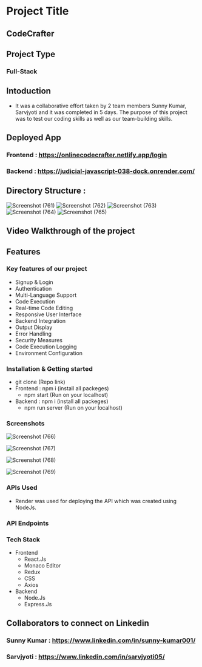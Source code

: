 # Project Title
## CodeCrafter

## Project Type
### Full-Stack

## Intoduction
- It was a collaborative effort taken by 2 team members Sunny Kumar, Sarvjyoti and it was completed in 5 days. The purpose of this project was to test our coding skills as well as our team-building skills.

## Deployed App
### Frontend : https://onlinecodecrafter.netlify.app/login
### Backend : https://judicial-javascript-038-dock.onrender.com/
## Directory Structure : 
![Screenshot (761)](https://github.com/user-attachments/assets/0905d23a-fac6-46c2-bec1-791c8ff60186)
![Screenshot (762)](https://github.com/user-attachments/assets/3ebe0c1b-768f-4c58-8e7b-662fcdec43ce)
![Screenshot (763)](https://github.com/user-attachments/assets/f02be4b2-a622-40f4-b2ed-20b0f6c056d4)
![Screenshot (764)](https://github.com/user-attachments/assets/39cdf36f-0eaf-4e40-812a-b370bf30427e)
![Screenshot (765)](https://github.com/user-attachments/assets/715b8bae-ce2a-462f-9393-cb8dc27d2d98)

## Video Walkthrough of the project

## Features
### Key features of our project
- Signup & Login 
- Authentication
- Multi-Language Support
- Code Execution
- Real-time Code Editing
- Responsive User Interface
- Backend Integration
- Output Display
- Error Handling
- Security Measures
- Code Execution Logging
- Environment Configuration
  
### Installation & Getting started
- git clone (Repo link)
- Frontend : npm i (install all packeges)
    - npm start (Run on your localhost)
- Backend : npm i (install all packeges)
    - npm run server (Run on your localhost)

### Screenshots
![Screenshot (766)](https://github.com/user-attachments/assets/13bb37cb-d29f-40f5-b57f-d8f3e3137100)

![Screenshot (767)](https://github.com/user-attachments/assets/9998b001-b990-4a07-aaa8-d1aaad84b822)

![Screenshot (768)](https://github.com/user-attachments/assets/dfe7e058-0003-4d18-baff-47476c5de6c3)

![Screenshot (769)](https://github.com/user-attachments/assets/5adf0954-4f6f-482e-ad46-ee8ecd4e1af6)

### APIs Used
- Render was used for deploying the API which was created using NodeJs.

### API Endpoints

### Tech Stack
- Frontend
   - React.Js
   - Monaco Editor
   - Redux
   - CSS
   - Axios
- Backend
   - Node.Js
   - Express.Js
## Collaborators to connect on Linkedin
### Sunny Kumar : https://www.linkedin.com/in/sunny-kumar001/
### Sarvjyoti : https://www.linkedin.com/in/sarvjyoti05/
